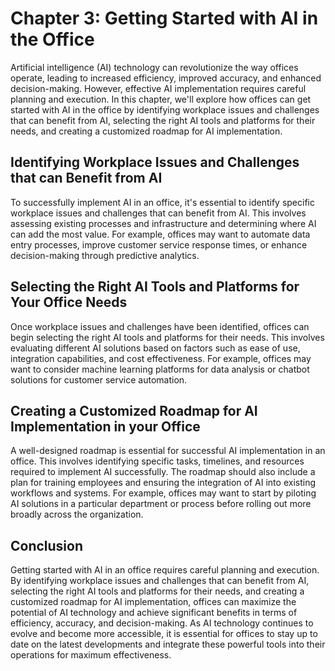 Chapter 3: Getting Started with AI in the Office
================================================

Artificial intelligence (AI) technology can revolutionize the way offices operate, leading to increased efficiency, improved accuracy, and enhanced decision-making. However, effective AI implementation requires careful planning and execution. In this chapter, we'll explore how offices can get started with AI in the office by identifying workplace issues and challenges that can benefit from AI, selecting the right AI tools and platforms for their needs, and creating a customized roadmap for AI implementation.

Identifying Workplace Issues and Challenges that can Benefit from AI
--------------------------------------------------------------------

To successfully implement AI in an office, it's essential to identify specific workplace issues and challenges that can benefit from AI. This involves assessing existing processes and infrastructure and determining where AI can add the most value. For example, offices may want to automate data entry processes, improve customer service response times, or enhance decision-making through predictive analytics.

Selecting the Right AI Tools and Platforms for Your Office Needs
----------------------------------------------------------------

Once workplace issues and challenges have been identified, offices can begin selecting the right AI tools and platforms for their needs. This involves evaluating different AI solutions based on factors such as ease of use, integration capabilities, and cost effectiveness. For example, offices may want to consider machine learning platforms for data analysis or chatbot solutions for customer service automation.

Creating a Customized Roadmap for AI Implementation in your Office
------------------------------------------------------------------

A well-designed roadmap is essential for successful AI implementation in an office. This involves identifying specific tasks, timelines, and resources required to implement AI successfully. The roadmap should also include a plan for training employees and ensuring the integration of AI into existing workflows and systems. For example, offices may want to start by piloting AI solutions in a particular department or process before rolling out more broadly across the organization.

Conclusion
----------

Getting started with AI in an office requires careful planning and execution. By identifying workplace issues and challenges that can benefit from AI, selecting the right AI tools and platforms for their needs, and creating a customized roadmap for AI implementation, offices can maximize the potential of AI technology and achieve significant benefits in terms of efficiency, accuracy, and decision-making. As AI technology continues to evolve and become more accessible, it is essential for offices to stay up to date on the latest developments and integrate these powerful tools into their operations for maximum effectiveness.
